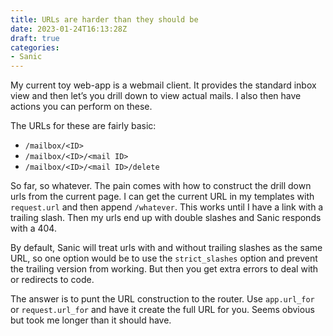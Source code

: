 ```yaml
---
title: URLs are harder than they should be
date: 2023-01-24T16:13:28Z
draft: true
categories:
- Sanic 
---
```

My current toy web-app is a webmail client. It provides the standard inbox view and then let’s you drill down to view actual mails. I also then have actions you can perform on these. 

The URLs for these are fairly basic: 

- `/mailbox/<ID>`
- `/mailbox/<ID>/<mail ID>`
- `/mailbox/<ID>/<mail ID>/delete`

So far, so whatever. The pain comes with how to construct the drill down urls from the current page. I can get the current URL in my templates with `request.url` and then append `/whatever`. This works until I have a link with a trailing slash. Then my urls end up with double slashes and Sanic responds with a 404. 

By default, Sanic will treat urls with and without trailing slashes as the same URL, so one option would be to use the `strict_slashes` option and prevent the trailing version from working. But then you get extra errors to deal with or redirects to code. 

The answer is to punt the URL construction to the router. Use `app.url_for` or `request.url_for` and have it create the full URL for you. Seems obvious but took me longer than it should have. 

